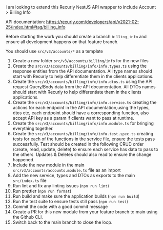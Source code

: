 I am looking to extend this Recurly NestJS API wrapper to include Account > Billing Info

API documentation: https://recurly.com/developers/api/v2021-02-25/index.html#tag/billing_info

Before starting the work you should create a branch `billing_info` and ensure all development happens on that feature branch.

You should use `src/v3/accounts/*` as a template

1. Create a new folder `src/v3/accounts/billing/info` for the new files
2. Create the `src/v3/accounts/billing/info/info.types.ts` using the response entities from the API documentation. All type names should start with Recurly to help differentiate them in the clients applications. 
3. Create the `src/v3/accounts/billing/info/info.dtos.ts` using the API request Query/Body data from the API documentation. All DTOs names should start with Recurly to help differentiate them in the clients applications. 
4. Create the `src/v3/accounts/billing/info/info.service.ts` creating the actions for each endpoint in the API documentation,using the types, dtos etc, each endpoint should have a corresponding function, also accept API key as a param if clients want to pass at runtime.
5. Create the `src/v3/accounts/billing/info/info.module.ts` for bringing everything together.
6. Create the `src/v3/accounts/billing/info/info.test.spec.ts` creating tests for each of the functions in the service file, ensure the tests pass successfully. Test should be created in the following CRUD order (create, read, update, delete) to ensure each service has data to pass to the others. Updates & Deletes should also read to ensure the change happened.
7. Include the new module in the main `src/v3/accounts/accounts.module.ts` file as an import
8. Add the new service, types and DTOs as exports to the main `src/index.ts` file
9. Run lint and fix any linting issues (`npm run lint`)
10. Run prettier (`npm run format`)
11. Run build and make sure the application builds (`npm run build`)
12. Run the test suite to ensure tests still pass (`npm run test`)
13. Commit the code with a good commit message
14. Create a PR for this new module from your feature branch to main using the Github CLI.
15. Switch back to the main branch to close the loop.
